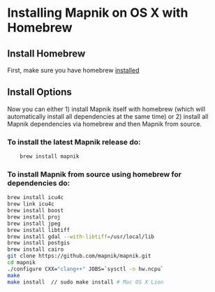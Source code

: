 # Installing Mapnik on OS X with Homebrew

## Install Homebrew

First, make sure you have homebrew [installed](http://github.com/mxcl/homebrew/wiki/installation)

## Install Options

Now you can either 1) install Mapnik itself with homebrew (which will automatically install all dependencies at the same time) or 2) install all Mapnik dependencies via homebrew and then Mapnik from source.

### To install the latest Mapnik release do:

```sh
    brew install mapnik
```

### To install Mapnik from source using homebrew for dependencies do:

```sh
brew install icu4c
brew link icu4c
brew install boost
brew install proj
brew install jpeg
brew install libtiff
brew install gdal --with-libtiff=/usr/local/lib
brew install postgis
brew install cairo
git clone https://github.com/mapnik/mapnik.git
cd mapnik
./configure CXX="clang++" JOBS=`sysctl -n hw.ncpu`
make
make install  // sudo make install # Mac OS X Lion
```